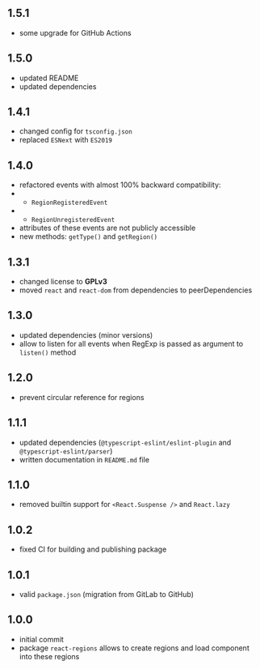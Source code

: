 ## 1.5.1
* some upgrade for GitHub Actions

## 1.5.0
* updated README
* updated dependencies

## 1.4.1
* changed config for `tsconfig.json`
* replaced `ESNext` with `ES2019`

## 1.4.0
* refactored events with almost 100% backward compatibility:
* * `RegionRegisteredEvent`
* * `RegionUnregisteredEvent`
* attributes of these events are not publicly accessible
* new methods: `getType()` and `getRegion()`

## 1.3.1
* changed license to **GPLv3**
* moved `react` and `react-dom` from dependencies to peerDependencies

## 1.3.0
* updated dependencies (minor versions)
* allow to listen for all events when RegExp is passed as argument to `listen()` method

## 1.2.0
* prevent circular reference for regions

## 1.1.1
* updated dependencies (`@typescript-eslint/eslint-plugin` and `@typescript-eslint/parser`)
* written documentation in `README.md` file

## 1.1.0
* removed builtin support for `<React.Suspense />` and `React.lazy`

## 1.0.2
* fixed CI for building and publishing package

## 1.0.1
* valid `package.json` (migration from GitLab to GitHub)

## 1.0.0
* initial commit
* package `react-regions` allows to create regions and load component into these regions